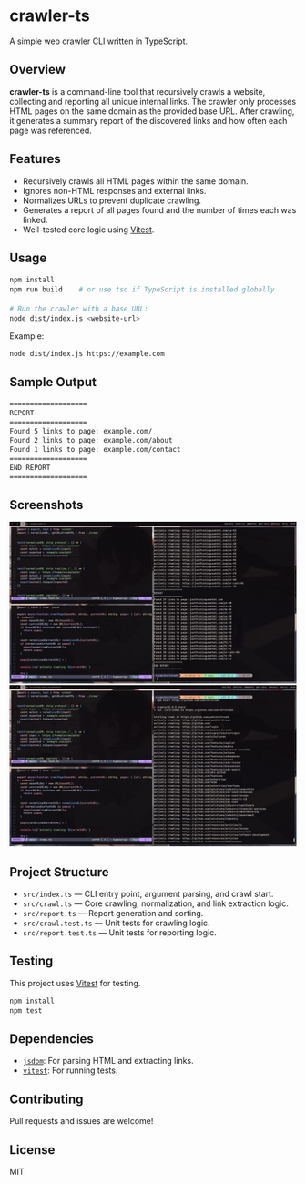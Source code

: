 # crawler-ts

A simple web crawler CLI written in TypeScript.

## Overview

**crawler-ts** is a command-line tool that recursively crawls a website, collecting and reporting all unique internal links. The crawler only processes HTML pages on the same domain as the provided base URL. After crawling, it generates a summary report of the discovered links and how often each page was referenced.

## Features

- Recursively crawls all HTML pages within the same domain.
- Ignores non-HTML responses and external links.
- Normalizes URLs to prevent duplicate crawling.
- Generates a report of all pages found and the number of times each was linked.
- Well-tested core logic using [Vitest](https://vitest.dev/).

## Usage

```bash
npm install
npm run build    # or use tsc if TypeScript is installed globally

# Run the crawler with a base URL:
node dist/index.js <website-url>
```

Example:
```bash
node dist/index.js https://example.com
```

## Sample Output

```
===================
REPORT
===================
Found 5 links to page: example.com/
Found 2 links to page: example.com/about
Found 1 links to page: example.com/contact
===================
END REPORT
===================
```

## Screenshots

![Starting the crawler](./2025-06-11-180714_hyprshot.png) 
![Report](./2025-06-11-180331_hyprshot.png) 

## Project Structure

- `src/index.ts` — CLI entry point, argument parsing, and crawl start.
- `src/crawl.ts` — Core crawling, normalization, and link extraction logic.
- `src/report.ts` — Report generation and sorting.
- `src/crawl.test.ts` — Unit tests for crawling logic.
- `src/report.test.ts` — Unit tests for reporting logic.

## Testing

This project uses [Vitest](https://vitest.dev/) for testing.

```bash
npm install
npm test
```

## Dependencies

- [`jsdom`](https://www.npmjs.com/package/jsdom): For parsing HTML and extracting links.
- [`vitest`](https://www.npmjs.com/package/vitest): For running tests.

## Contributing

Pull requests and issues are welcome!

## License

MIT

